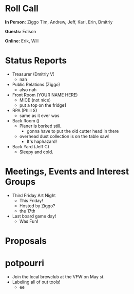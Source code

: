 # Roll Call

**In Person:**  Ziggo Tim, Andrew, Jeff, Karl, Erin, Dmitriy

**Guests:** Edison

**Online:** Erik, Will

# Status Reports
- Treasurer (Dmitriy V)
  - nah
- Public Relations (Ziggo)
  - also nah
- Front Room (YOUR NAME HERE)
  - MICE (not nice)
  - put a top on the fridge1
- RPA (Phill S)
  - same as it ever was
- Back Room ()
  - Planer is borked still.
    - gonna have to put the old cutter head in there
  - overhead dust collection is on the table saw!
    - It's haphazard!
- Back Yard (Jeff C)
  - Sleepy and cold.
# Meetings, Events and Interest Groups
- Third Friday Art Night
  - This Friday!
  - Hosted by Ziggo?
  - the 17th
- Last board game day!
  - Was Fun!
# Proposals

# potpourri
- Join the local brewclub at the VFW on May st.
- Labeling all of out tools!
  - ee
